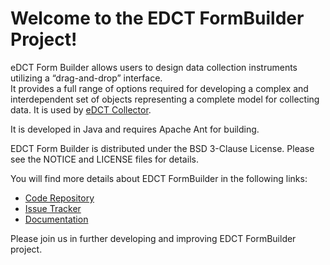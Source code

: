 Welcome to the EDCT FormBuilder Project!
=========================================

eDCT Form Builder allows users to design data collection instruments utilizing a “drag-and-drop” interface.  
It provides a full range of options required for developing a complex and interdependent set of objects representing 
a complete model for collecting data.  It is used by [eDCT Collector](https://github.com/NCIP/edct-collector).

It is developed in Java and requires Apache Ant for building.

EDCT Form Builder is distributed under the BSD 3-Clause License. Please see the NOTICE and LICENSE files for details.

You will find more details about EDCT FormBuilder in the following links:

 * [Code Repository](https://github.com/NCIP/edct-formbuilder)
 * [Issue Tracker](https://tracker.nci.nih.gov/browse/EDCT)
 * [Documentation](https://wiki.nci.nih.gov/x/KgawB)
 
 
Please join us in further developing and improving EDCT FormBuilder project.
